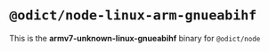 # `@odict/node-linux-arm-gnueabihf`

This is the **armv7-unknown-linux-gnueabihf** binary for `@odict/node`
